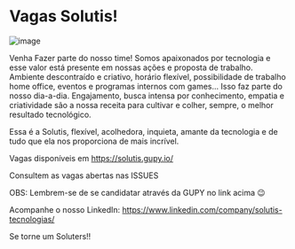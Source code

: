 # Vagas Solutis! 
![image](https://user-images.githubusercontent.com/87725067/127012864-c01291fb-d163-43aa-8e5a-83309db32d9b.png)

Venha Fazer parte do nosso time!
Somos apaixonados por tecnologia e esse valor está presente em nossas ações e proposta de trabalho. Ambiente descontraído e criativo, horário flexível, possibilidade de trabalho home office, eventos e programas internos com games... Isso faz parte do nosso dia-a-dia. Engajamento, busca intensa por conhecimento, empatia e criatividade são a nossa receita para cultivar e colher, sempre, o melhor resultado tecnológico.

Essa é a Solutis, flexível, acolhedora, inquieta, amante da tecnologia e de tudo que ela nos proporciona de mais incrível.

Vagas disponíveis em https://solutis.gupy.io/

Consultem as vagas abertas nas ISSUES

OBS: Lembrem-se de se candidatar através da GUPY no link acima 😉


Acompanhe o nosso LinkedIn: https://www.linkedin.com/company/solutis-tecnologias/

Se torne um Soluters!!
